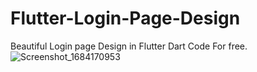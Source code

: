 # Flutter-Login-Page-Design
Beautiful Login page Design in Flutter Dart Code For free.
![Screenshot_1684170953](https://github.com/krupal22/Flutter-Login-Page-Design/assets/29967943/9909cb26-2994-4ffd-8ac5-adf02714e6ea)

